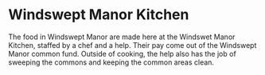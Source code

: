 # Windswept Manor Kitchen

The food in Windswept Manor are made here at the Windswet Manor Kitchen, staffed by a chef and a help. Their pay come out of the Windswept Manor common fund. Outside of cooking, the help also has the job of sweeping the commons and keeping the common areas clean.
